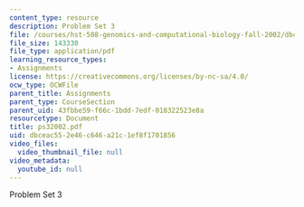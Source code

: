 ```yaml
---
content_type: resource
description: Problem Set 3
file: /courses/hst-508-genomics-and-computational-biology-fall-2002/dbceac552e46c646a21c1ef8f1701856_ps32002.pdf
file_size: 143330
file_type: application/pdf
learning_resource_types:
- Assignments
license: https://creativecommons.org/licenses/by-nc-sa/4.0/
ocw_type: OCWFile
parent_title: Assignments
parent_type: CourseSection
parent_uid: 43fbbe59-f66c-1bdd-7edf-018322523e8a
resourcetype: Document
title: ps32002.pdf
uid: dbceac55-2e46-c646-a21c-1ef8f1701856
video_files:
  video_thumbnail_file: null
video_metadata:
  youtube_id: null
---
```

Problem Set 3